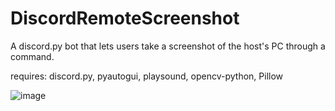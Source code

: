 # DiscordRemoteScreenshot
A discord.py bot that lets users take a screenshot of the host's PC through a command.

requires: discord.py, pyautogui, playsound, opencv-python, Pillow

![image](https://user-images.githubusercontent.com/51852312/213895014-98e7e0bb-3c79-43bb-9eee-e69d85780a14.png)
